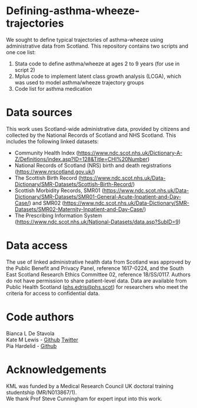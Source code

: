 # Defining-asthma-wheeze-trajectories
We sought to define typical trajectories of asthma-wheeze using administrative data from Scotland. This repository contains two scripts and one coe list:<br/>
1. Stata code to define asthma/wheeze at ages 2 to 9 years (for use in script 2)
2. Mplus code to implement latent class growth analysis (LCGA), which was used to model asthma/wheeze trajectory groups<br/>
3. Code list for asthma medication 
# Data sources
This work uses Scotland-wide administrative data, provided by citizens and collected by the National Records of Scotland and NHS Scotland. This includes the following linked datasets:<br/>
- Community Health Index (https://www.ndc.scot.nhs.uk/Dictionary-A-Z/Definitions/index.asp?ID=128&Title=CHI%20Number)<br/>
- National Records of Scotland (NRS) birth and death registrations (https://www.nrscotland.gov.uk/)<br/>
- The Scottish Birth Record (https://www.ndc.scot.nhs.uk/Data-Dictionary/SMR-Datasets/Scottish-Birth-Record/)<br/>
- Scottish Morbidity Records, SMR01 (https://www.ndc.scot.nhs.uk/Data-Dictionary/SMR-Datasets/SMR01-General-Acute-Inpatient-and-Day-Case/) and SMR02 (https://www.ndc.scot.nhs.uk/Data-Dictionary/SMR-Datasets/SMR02-Maternity-Inpatient-and-Day-Case/)<br/>
- The Prescribing Information System (https://www.ndc.scot.nhs.uk/National-Datasets/data.asp?SubID=9)<br/>
# Data access
The use of linked administrative health data from Scotland was approved by the Public Benefit and Privacy Panel, reference 1617-0224, and the South East Scotland Research Ethics Committee 02, reference 18/SS/0117. Authors do not have permission to share patient-level data. Data are available from Public Health Scotland (phs.edris@phs.scot) for researchers who meet the criteria for access to confidential data.<br/>
# Code authors
Bianca L De Stavola<br/>
Kate M Lewis - [Github](https://github.com/LewisKate123) [Twitter](https://twitter.com/KateMarieLewis1)<br/>
Pia Hardelid - [Github](https://github.com/kanelbulle778)<br/>
# Acknowledgements 
KML was funded by a Medical Research Council UK doctoral training studentship (MR/N013867/1).<br/>
We thank Prof Steve Cunningham for expert input into this work.
